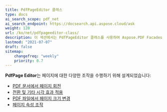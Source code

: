```yaml
---
title: PdfPageEditor 클래스
type: docs
ai_search_scope: pdf_net
ai_search_endpoint: https://docsearch.api.aspose.cloud/ask
weight: 120
url: /ko/net/pdfpageeditor-class/
description: 이 섹션에서는 PdfPageEditor 클래스를 사용하여 Aspose.PDF Facades로 작업하는 방법을 설명합니다.
lastmod: "2021-07-07"
draft: false
sitemap:
    changefreq: "weekly"
    priority: 0.7
---
```

**PdfPage Editor**는 페이지에 대한 다양한 조작을 수행하기 위해 설계되었습니다:

- [PDF 문서에서 페이지 회전](/pdf/ko/net/working-with-page-rotation/)
- [전환 및 기타 시각 효과 적용](/pdf/ko/net/editing-a-pdf-s-individual-pages-using-pdfpageeditor-class/)
- [PDF 파일에서 페이지 크기 변경](/pdf/ko/net/changing-page-sizes-in-a-pdf-file/)
- [페이지 속성 조작](/pdf/ko/net/manipulate-page-properties/)